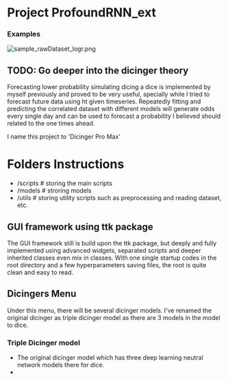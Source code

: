 # Project ProfoundRNN_ext

### Examples
![sample_rawDataset_logr.png](sample_rawDataset_logr.png)

## TODO: Go deeper into the dicinger theory

Forecasting lower probability simulating dicing a dice is implemented by myself previously and proved to be very useful,
specially while I tried to forecast future data using ht given timeseries. Repeatedly fitting and predicting the 
correlated dataset with different models will generate odds every single day and can be used to forecast a probability
I believed should related to the one times ahead.

I name this project to 'Dicinger Pro Max'

# Folders Instructions

- /scripts # storing the main scripts
- /models # stroring models
- /utils # storing utility scripts such as preprocessing and reading dataset, etc.

## GUI framework using ttk package

The GUI framework still is build upon the ttk package, but deeply and fully implemented using advanced widgets, 
separated scripts and deeper inherited classes even mix in classes. With one single startup codes in the root directory 
and a few hyperparameters saving files, the root is quite clean and easy to read.

## Dicingers Menu

Under this menu, there will be several dicinger models. I've renamed the original dicinger as triple dicinger model as 
there are 3 models in the model to dice.

### Triple Dicinger model

- The original dicinger model which has three deep learning neutral network models there for dice.
- 